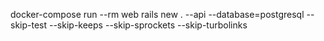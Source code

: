 docker-compose run --rm web rails new . --api --database=postgresql --skip-test --skip-keeps --skip-sprockets --skip-turbolinks